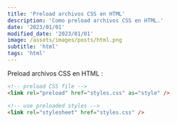 ```yaml
---
title: 'Preload archivos CSS en HTML'
description: 'Como preload archivos CSS en HTML.'
date: '2023/01/01'
modified_date: '2023/01/01'
image: /assets/images/posts/html.png
subtitle: 'html'
tags: 'html'
---
```


Preload archivos CSS en HTML :

```html
<!-- preload CSS file -->
<link rel="preload" href="styles.css" as="style" />

<!-- use preloaded styles -->
<link rel="stylesheet" href="styles.css" />
```
